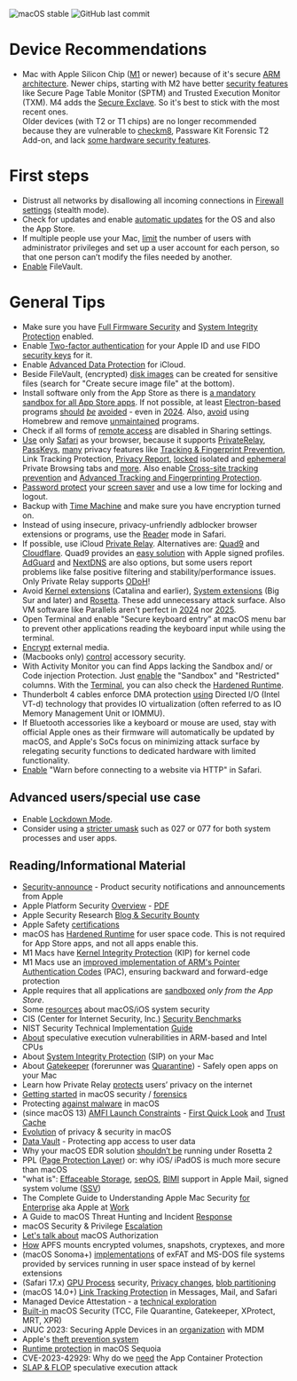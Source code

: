 ![macOS stable](https://badgen.net/badge/icon/MacOS%20Sequoia%2015.4?icon=apple&label) ![GitHub last commit](https://img.shields.io/github/last-commit/beerisgood/macOS_Hardening?label=last%20update%3A)

# Device Recommendations
- Mac with Apple Silicon Chip ([M1](https://en.wikipedia.org/wiki/Apple_M1) or newer) because of it's secure [ARM architecture](https://en.wikipedia.org/wiki/ARM_architecture_family). Newer chips, starting with M2 have better [security features](https://help.apple.com/pdf/security/en_US/apple-platform-security-guide.pdf) like Secure Page Table Monitor (SPTM) and Trusted Execution Monitor (TXM). M4 adds the [Secure Exclave](https://discussions.apple.com/thread/255753688). So it's best to stick with the most recent ones.
<br/>Older devices (with T2 or T1 chips) are no longer recommended because they are vulnerable to [checkm8](https://en.wikipedia.org/wiki/Apple_T2#Security_vulnerabilities), Passware Kit Forensic T2 Add-on, and lack [some hardware security features](https://support.apple.com/guide/security/sec87716a080/1/web/1).


# First steps
- Distrust all networks by disallowing all incoming connections in [Firewall settings](https://support.apple.com/guide/mac-help/mh34041/mac) (stealth mode).
- Check for updates and enable [automatic updates](https://support.apple.com/guide/mac-help/get-macos-updates-mchlpx1065/mac) for the OS and also the App Store.
- If multiple people use your Mac, [limit](https://support.apple.com/guide/mac-help/flvlt003/mac) the number of users with administrator privileges and set up a user account for each person, so that one person can’t modify the files needed by another.
- [Enable](https://support.apple.com/guide/mac-help/mh11785/mac) FileVault.

# General Tips
- Make sure you have [Full Firmware Security](https://support.apple.com/guide/mac-help/change-security-settings-startup-disk-a-mac-mchl768f7291/mac) and [System Integrity Protection](https://developer.apple.com/library/archive/documentation/Security/Conceptual/System_Integrity_Protection_Guide/ConfiguringSystemIntegrityProtection/ConfiguringSystemIntegrityProtection.html) enabled.
- Enable [Two-factor authentication](https://support.apple.com/102660) for your Apple ID and use FIDO [security keys](https://support.apple.com/HT213154) for it.
- Enable [Advanced Data Protection](https://support.apple.com/HT202303#advanced) for iCloud.
- Beside FileVault, (encrypted) [disk images](https://support.apple.com/guide/disk-utility/dskutl11888/mac) can be created for sensitive files (search for "Create secure image file" at the bottom).
- Install software only from the App Store as there is [a mandatory sandbox for all App Store apps](https://developer.apple.com/documentation/security/app_sandbox). If not possible, at least [Electron-based](https://www.electronjs.org/apps) programs [should](https://wojciechregula.blog/post/abusing-electron-apps-to-bypass-macos-security-controls/) [_be_](https://medium.com/@metnew/why-electron-apps-cant-store-your-secrets-confidentially-inspect-option-a49950d6d51f) [avoided](https://blog.xpnsec.com/macos-injection-via-third-party-frameworks/) - even in [2024](https://wojciechregula.blog/post/electroniz3r/). Also, [avoid](https://sector7.computest.nl/post/2024-04-bringing-process-injection-into-view-exploiting-all-macos-apps-using-nib-files/) using Homebrew and remove [unmaintained](https://blog.kandji.io/twitch-privileged-helper) programs.
- Check if all forms of [remote access](https://support.apple.com/guide/remote-desktop/enable-remote-management-apd8b1c65bd/mac) are disabled in Sharing settings.
- [Use](https://support.apple.com/guide/safari/ibrwa008/mac) only [Safari](https://www.apple.com/safari/) as your browser, because it supports [PrivateRelay](https://support.apple.com/HT212614), [PassKeys](https://support.apple.com/HT213305), [many](https://webkit.org/blog/category/privacy/) privacy features like [Tracking & Fingerprint Prevention](https://webkit.org/tracking-prevention/), Link Tracking Protection, [Privacy Report](https://support.apple.com/guide/safari/ibrw35004465/mac), [locked](https://support.apple.com/guide/safari/ibrw1069/mac) isolated and [ephemeral](https://developer.apple.com/documentation/foundation/urlsessionconfiguration/1410529-ephemeral) Private Browsing tabs and [more](https://support.apple.com/guide/safari/welcome/mac). Also enable [Cross-site tracking prevention](https://support.apple.com/guide/safari/sfri40732/) and [Advanced Tracking and Fingerprinting Protection](https://support.apple.com/guide/safari/ibrw1075/).
- [Password protect](https://support.apple.com/guide/mac-help/require-a-password-after-waking-your-mac-mchlp2270/11.0/mac/11.0) your [screen saver](https://support.apple.com/guide/mac-help/use-a-screen-saver-mchl4b68853d/mac) and use a low time for locking and logout.
- Backup with [Time Machine](https://support.apple.com/HT201250) and make sure you have encryption turned on.
- Instead of using insecure, privacy-unfriendly adblocker browser extensions or programs, use the [Reader](https://support.apple.com/guide/safari/sfri32632/16.0/mac) mode in Safari.
- If possible, use iCloud [Private Relay](https://support.apple.com/102602). Alternatives are: [Quad9](https://www.quad9.net) and [Cloudflare](https://developers.cloudflare.com/1.1.1.1/setup/ios/). Quad9 provides an [easy solution](https://docs.quad9.net/Setup_Guides/MacOS/Big_Sur_and_later_%28Encrypted%29/) with Apple signed profiles. [AdGuard](https://adguard-dns.io) and [NextDNS](https://nextdns.io/) are also options, but some users report problems like false positive filtering and stability/performance issues. Only Private Relay supports [ODoH](https://www.apple.com/privacy/docs/iCloud_Private_Relay_Overview_Dec2021.PDF)!
- Avoid [Kernel extensions](https://support.apple.com/guide/deployment/depa5fb8376f/1/web/1.0) (Catalina and earlier), [System extensions](https://support.apple.com/HT210999) (Big Sur and later) and [Rosetta](https://support.apple.com/guide/security/secebb113be1/web). These add unnecessary attack surface. Also VM software like Parallels aren't perfect in [2024](https://khronokernel.com/macos/2024/05/30/CVE-2024-34331.html) nor [2025](https://jhftss.github.io/Parallels-0-day/).
- Open Terminal and enable "Secure keyboard entry” at macOS menu bar to prevent other applications reading the keyboard input while using the terminal.
- [Encrypt](https://support.apple.com/guide/mac-help/mh40593/) external media.
- (Macbooks only) [control](https://support.apple.com/guide/deployment/depf8a4cb051/web) accessory security.
- With Activity Monitor you can find Apps lacking the Sandbox and/ or Code injection Protection. Just [enable](https://developer.apple.com/documentation/security/app_sandbox/protecting_user_data_with_app_sandbox#4098972) the "Sandbox" and "Restricted" columns. With the [Terminal](https://github.com/beerisgood/macOS_Hardening/blob/main/Hardened%20Runtime%20Check), you can also check the [Hardened Runtime](https://developer.apple.com/documentation/security/hardened_runtime).
- Thunderbolt 4 cables enforce DMA protection [using](https://www.intel.com/content/www/us/en/content-details/753497/security-brief-thunderbolt-4.html) Directed I/O (Intel VT-d) technology that provides IO virtualization (often referred to as IO Memory Management Unit or IOMMU).
- If Bluetooth accessories like a keyboard or mouse are used, stay with official Apple ones as their firmware will automatically be updated by macOS, and Apple's SoCs focus on minimizing attack surface by relegating security functions to dedicated hardware with limited functionality.
- [Enable](https://support.apple.com/guide/safari/ibrw1074/mac) "Warn before connecting to a website via HTTP" in Safari.

## Advanced users/special use case
- Enable [Lockdown Mode](https://support.apple.com/105120).
- Consider using a [stricter umask](https://support.apple.com/HT201684) such as 027 or 077 for both system processes and user apps.

## Reading/Informational Material
- [Security-announce](https://lists.apple.com/mailman/listinfo/security-announce) - Product security notifications and announcements from Apple
- Apple Platform Security [Overview](https://support.apple.com/guide/security/) - [PDF](https://help.apple.com/pdf/security/en_US/apple-platform-security-guide.pdf)
- Apple Security Research [Blog & Security Bounty](https://security.apple.com)
- Apple Safety [certifications](https://support.apple.com/guide/certifications/apc353b1b736/web)
- macOS has [Hardened Runtime](https://developer.apple.com/documentation/security/hardened_runtime) for user space code. This is not required for App Store apps, and not all apps enable this.
- M1 Macs have [Kernel Integrity Protection](https://support.apple.com/guide/security/secb7ea06b49/web) (KIP) for kernel code
- M1 Macs use an [improved implementation of ARM's Pointer Authentication Codes](https://developer.apple.com/documentation/security/preparing_your_app_to_work_with_pointer_authentication) (PAC), ensuring backward and forward-edge protection
- Apple requires that all applications are [sandboxed](https://developer.apple.com/documentation/security/app_sandbox) _only from the App Store_.
- Some [resources](https://github.com/houjingyi233/macOS-iOS-system-security) about macOS/iOS system security
- CIS (Center for Internet Security, Inc.) [Security Benchmarks](https://www.cisecurity.org/benchmark/apple_os/)
- NIST Security Technical Implementation [Guide](https://ncp.nist.gov/checklist/1069)
- [About](https://support.apple.com/HT208394) speculative execution vulnerabilities in ARM-based and Intel CPUs
- About [System Integrity Protection](https://support.apple.com/HT204899) (SIP) on your Mac
- About [Gatekeeper](https://support.apple.com/HT202491) (forerunner was [Quarantine](https://0xmachos.com/2019-02-01-Quarantine-Intro/)) - Safely open apps on your Mac
- Learn how Private Relay [protects](https://www.apple.com/privacy/docs/iCloud_Private_Relay_Overview_Dec2021.PDF) users’ privacy on the internet
- [Getting started](https://theevilbit.github.io/posts/getting_started_in_macos_security/) in macOS security / [forensics](https://gist.github.com/0xmachos/6e8b813cffc2035914606bd4cda491d2)
- Protecting [against malware](https://support.apple.com/guide/security/sec469d47bd8/web) in macOS
- (since macOS 13) [AMFI Launch Constraints](https://theevilbit.github.io/posts/launch_constraints_deep_dive/) - [First Quick Look](https://theevilbit.github.io/posts/amfi_launch_constraints/) and [Trust Cache](https://support.apple.com/guide/security/trust-caches-sec7d38fbf97/web)
- [Evolution](https://github.com/beerisgood/macOS_Hardening/blob/main/Evolution%20of%20privacy%20%26%20security.md) of privacy & security in macOS
- [Data Vault](https://support.apple.com/guide/security/secc01781f46/1/web/1) - Protecting app access to user data
- Why your macOS EDR solution [shouldn’t be](https://www.sentinelone.com/blog/why-your-macos-edr-solution-shouldnt-be-running-under-rosetta-2/) running under Rosetta 2
- PPL ([Page Protection Layer](https://support.apple.com/guide/security/sec8b776536b/1/web/1#sec314c3af61)) or: why iOS/ iPadOS is much more secure than macOS
- "what is": [Effaceable Storage](https://support.apple.com/guide/security/aside/sec0183122de/1/web/1), [sepOS](https://support.apple.com/guide/security/aside/secc3e4f7a43/1/web/1), [BIMI](https://support.apple.com/HT213155) support in Apple Mail, signed system volume ([SSV](https://support.apple.com/guide/mac-help/mchl0f9af76f/mac))
- The Complete Guide to Understanding Apple Mac Security [for Enterprise](https://assets.sentinelone.com/macos-security/enterprise-mac-security) aka Apple at [Work](https://www.apple.com/business/enterprise/security/)
- A Guide to macOS Threat Hunting and Incident [Response](https://assets.sentinelone.com/c/sentinal-one-mac-os-?x=fvgtlj)
- macOS Security & Privilege [Escalation](https://book.hacktricks.xyz/macos-hardening/macos-security-and-privilege-escalation)
- [Let's talk about](https://theevilbit.github.io/posts/macos_authorization/) macOS Authorization
- [How](https://eclecticlight.co/2023/04/03/how-apfs-mounts-encrypted-volumes-snapshots-cryptexes-and-more/) APFS mounts encrypted volumes, snapshots, cryptexes, and more
- (macOS Sonoma+) [implementations](https://developer.apple.com/documentation/macos-release-notes/macos-14-release-notes#File-System) of exFAT and MS-DOS file systems provided by services running in user space instead of by kernel extensions
- (Safari 17.x) [GPU Process](https://webkit.org/blog/14445/webkit-features-in-safari-17-0/) security, [Privacy changes](https://cunderwood.dev/2023/06/09/privacy-changes-coming-to-safari-17/), [blob partitioning](https://webkit.org/blog/14787/webkit-features-in-safari-17-2/#privacy)
- (macOS 14.0+) [Link Tracking Protection](https://www.apple.com/newsroom/2023/06/apple-announces-powerful-new-privacy-and-security-features/) in Messages, Mail, and Safari
- Managed Device Attestation - a [technical exploration](https://jedda.me/managed-device-attestation-a-technical-exploration/)
- [Built-in](https://www.huntress.com/blog/built-in-macos-security-tools) macOS Security (TCC, File Quarantine, Gatekeeper, XProtect, MRT, XPR)
- JNUC 2023: Securing Apple Devices in an [organization](https://www.youtube.com/watch?v=yxovR80sV7Y) with MDM
- Apple's [theft prevention system](https://support.apple.com/102541)
- [Runtime protection](https://developer.apple.com/news/?id=saqachfa) in macOS Sequoia
- CVE-2023-42929: Why do we [need](https://jhftss.github.io/CVE-2023-42929-Why-Do-We-Need-The-App-Container-Protection/) the App Container Protection
- [SLAP & FLOP](https://predictors.fail) speculative execution attack
